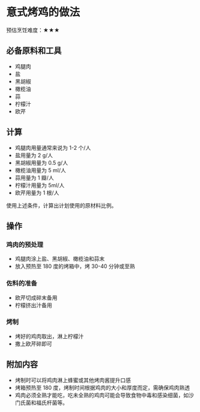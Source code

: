 # 意式烤鸡的做法

预估烹饪难度：★★★

## 必备原料和工具

- 鸡腿肉
- 盐
- 黑胡椒
- 橄榄油
- 蒜
- 柠檬汁
- 欧芹

## 计算

- 鸡腿肉用量通常来说为 1-2 个/人
- 盐用量为 2 g/人
- 黑胡椒用量为 0.5 g/人
- 橄榄油用量为 5 ml/人
- 蒜用量为 1 瓣/人
- 柠檬汁用量为 5ml/人
- 欧芹用量为 1 根/人

使用上述条件，计算出计划使用的原材料比例。

## 操作

### 鸡肉的预处理

- 鸡腿肉涂上盐、黑胡椒、橄榄油和蒜末
- 放入预热至 180 度的烤箱中，烤 30-40 分钟或至熟

### 佐料的准备

- 欧芹切成碎末备用
- 柠檬挤出汁备用

### 烤制

- 烤好的鸡肉取出，淋上柠檬汁
- 撒上欧芹碎即可

## 附加内容

- 烤制时可以将鸡肉淋上蜂蜜或其他烤肉酱提升口感
- 烤箱预热至 180 度，烤制时间根据鸡肉的大小和厚度而定，需确保鸡肉熟透
- 鸡肉必须全熟才能吃，吃未全熟的鸡肉可能会导致食物中毒和感染细菌，如沙门氏菌和福氏杆菌等。



